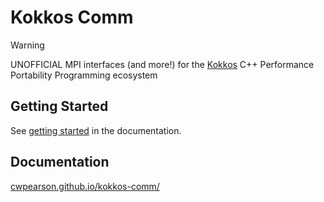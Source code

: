 # Kokkos Comm

> [!WARNING]
> UNOFFICIAL MPI interfaces (and more!) for the [Kokkos](https://github.com/kokkos/kokkos) C++ Performance Portability Programming ecosystem

## Getting Started

See [getting started](https://cwpearson.github.io/kokkos-comm/usage/getting_started.html) in the documentation.

## Documentation

[cwpearson.github.io/kokkos-comm/](https://cwpearson.github.io/kokkos-comm/)
